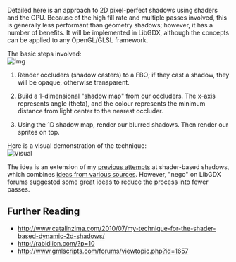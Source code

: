Detailed here is an approach to 2D pixel-perfect shadows using shaders and the GPU. Because of the high fill rate and multiple passes involved, this is generally less performant than geometry shadows; however, it has a number of benefits. It will be implemented in LibGDX, although the concepts can be applied to any OpenGL/GLSL framework.


The basic steps involved:   
![Img](http://i.imgur.com/vcaWNof.png)

1. Render occluders (shadow casters) to a FBO; if they cast a shadow, they will be opaque, otherwise transparent.

2. Build a 1-dimensional "shadow map" from our occluders. The x-axis represents angle (theta), and the colour represents the minimum distance from light center to the nearest occluder.

3. Using the 1D shadow map, render our blurred shadows. Then render our sprites on top.

Here is a visual demonstration of the technique:  
![Visual](http://i.imgur.com/qcH7G.gif)

The idea is an extension of my [previous attempts](http://www.java-gaming.org/topics/starbound-lighting-techneques/26363/msg/230988/view.html#msg230988) at shader-based shadows, which combines [ideas from various sources](#Further-Reading). However, "nego" on LibGDX forums suggested some great ideas to reduce the process into fewer passes.



## Further Reading

- http://www.catalinzima.com/2010/07/my-technique-for-the-shader-based-dynamic-2d-shadows/
- http://rabidlion.com/?p=10
- http://www.gmlscripts.com/forums/viewtopic.php?id=1657